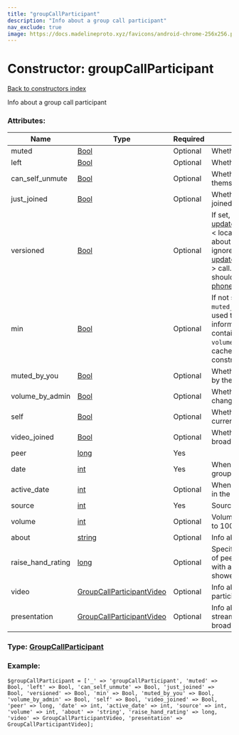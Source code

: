 ```yaml
---
title: "groupCallParticipant"
description: "Info about a group call participant"
nav_exclude: true
image: https://docs.madelineproto.xyz/favicons/android-chrome-256x256.png
---
```

# Constructor: groupCallParticipant  
[Back to constructors index](/API_docs/constructors/index.html)



Info about a group call participant

### Attributes:

| Name     |    Type       | Required | Description |
|----------|---------------|----------|-------------|
|muted|[Bool](/API_docs/types/Bool.html) | Optional|Whether the participant is muted|
|left|[Bool](/API_docs/types/Bool.html) | Optional|Whether the participant has left|
|can\_self\_unmute|[Bool](/API_docs/types/Bool.html) | Optional|Whether the participant can unmute themselves|
|just\_joined|[Bool](/API_docs/types/Bool.html) | Optional|Whether the participant has just joined|
|versioned|[Bool](/API_docs/types/Bool.html) | Optional|If set, and [updateGroupCallParticipants](../constructors/updateGroupCallParticipants.html).version &lt; locally stored call.version, info about this participant should be ignored. If (...), and [updateGroupCallParticipants](../constructors/updateGroupCallParticipants.html).version &gt; call.version+1, the participant list should be refetched using [phone.getGroupParticipants](../methods/phone.getGroupParticipants.html).|
|min|[Bool](/API_docs/types/Bool.html) | Optional|If not set, the `volume` and `muted_by_you` fields can be safely used to overwrite locally cached information; otherwise, `volume` will contain valid information only if `volume_by_admin` is set both in the cache and in the received constructor.|
|muted\_by\_you|[Bool](/API_docs/types/Bool.html) | Optional|Whether this participant was muted by the current user|
|volume\_by\_admin|[Bool](/API_docs/types/Bool.html) | Optional|Whether our volume can only changed by an admin|
|self|[Bool](/API_docs/types/Bool.html) | Optional|Whether this participant is the current user|
|video\_joined|[Bool](/API_docs/types/Bool.html) | Optional|Whether this participant is currently broadcasting video|
|peer|[long](/API_docs/types/long.html) | Yes|
|date|[int](/API_docs/types/int.html) | Yes|When did this participant join the group call|
|active\_date|[int](/API_docs/types/int.html) | Optional|When was this participant last active in the group call|
|source|[int](/API_docs/types/int.html) | Yes|Source ID|
|volume|[int](/API_docs/types/int.html) | Optional|Volume, if not set the volume is set to 100%.|
|about|[string](/API_docs/types/string.html) | Optional|Info about this participant|
|raise\_hand\_rating|[long](/API_docs/types/long.html) | Optional|Specifies the UI visualization order of peers with raised hands: peers with a higher rating should be showed first in the list.|
|video|[GroupCallParticipantVideo](/API_docs/types/GroupCallParticipantVideo.html) | Optional|Info about the video stream the participant is currently broadcasting|
|presentation|[GroupCallParticipantVideo](/API_docs/types/GroupCallParticipantVideo.html) | Optional|Info about the screen sharing stream the participant is currently broadcasting|



### Type: [GroupCallParticipant](/API_docs/types/GroupCallParticipant.html)


### Example:

```
$groupCallParticipant = ['_' => 'groupCallParticipant', 'muted' => Bool, 'left' => Bool, 'can_self_unmute' => Bool, 'just_joined' => Bool, 'versioned' => Bool, 'min' => Bool, 'muted_by_you' => Bool, 'volume_by_admin' => Bool, 'self' => Bool, 'video_joined' => Bool, 'peer' => long, 'date' => int, 'active_date' => int, 'source' => int, 'volume' => int, 'about' => 'string', 'raise_hand_rating' => long, 'video' => GroupCallParticipantVideo, 'presentation' => GroupCallParticipantVideo];
```  
